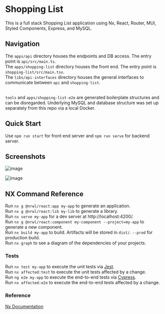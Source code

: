 

# Shopping List
This is a full stack Shopping List application using Nx, React, Router, MUI, Styled Components, Express, and MySQL.

## Navigation
The `apps/api` directory houses the endpoints and DB access. The entry point is `api/src/main.ts`. <br>
The `apps/shopping-list` directory houses the front end. The entry point is `shopping-list/src/main.tsx`. <br>
The `libs/api-interfaces` directory houses the general interfaces to communicate between `api` and `shopping-list`. <br><br>

`tools` and `apps/shopping-list-e2e` are generated boilerplate structures and can be disregarded. Underlying MySQL and database structure was set up separately from this repo via a local Docker.

## Quick Start
Use `npm run start` for front end server and `npm run serve` for backend server.

## Screenshots
![image](https://user-images.githubusercontent.com/18517388/152923745-15c87898-ac76-4568-b1ed-039b8dc74ab8.png)

![image](https://user-images.githubusercontent.com/18517388/152923844-fe35382b-39f6-4177-b65a-5f79107fdbce.png)


## NX Command Reference

Run `nx g @nrwl/react:app my-app` to generate an application.<br>
Run `nx g @nrwl/react:lib my-lib` to generate a library.<br>
Run `nx serve my-app` for a dev server at http://localhost:4200/.<br>
Run `nx g @nrwl/react:component my-component --project=my-app` to generate a new component.<br>
Run `nx build my-app` to build. Artifacts will be stored in `dist/`. `--prod` for production build.<br>
Run `nx graph` to see a diagram of the dependencies of your projects.<br>

### Tests
Run `nx test my-app` to execute the unit tests via [Jest](https://jestjs.io).<br>
Run `nx affected:test` to execute the unit tests affected by a change.<br>
Run `ng e2e my-app` to execute the end-to-end tests via [Cypress](https://www.cypress.io).<br>
Run `nx affected:e2e` to execute the end-to-end tests affected by a change.<br>

### Reference
[Nx Documentation](https://nx.dev)
